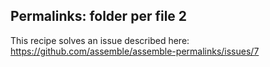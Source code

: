 ## Permalinks: folder per file 2

This recipe solves an issue described here: https://github.com/assemble/assemble-permalinks/issues/7
